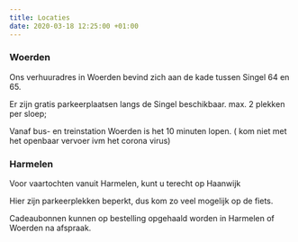 ```yaml
---
title: Locaties
date: 2020-03-18 12:25:00 +01:00
---
```


### Woerden

Ons verhuuradres in Woerden bevind zich aan de kade tussen Singel 64 en 65. 

Er zijn gratis parkeerplaatsen langs de Singel beschikbaar.
max. 2 plekken per sloep; 

Vanaf bus- en treinstation Woerden is het 10 minuten lopen. ( kom niet met het openbaar vervoer ivm het corona virus)

### Harmelen

Voor vaartochten vanuit Harmelen, kunt u terecht op Haanwijk

Hier zijn parkeerplekken beperkt, dus kom zo veel mogelijk op de fiets.

Cadeaubonnen kunnen op bestelling opgehaald worden in Harmelen of Woerden na afspraak.
